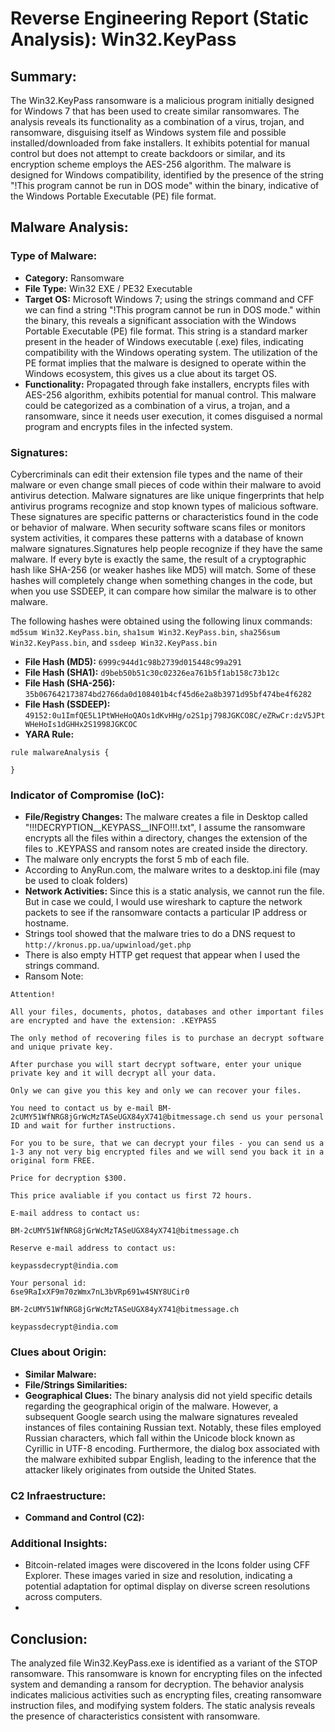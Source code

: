 # Reverse Engineering Report (Static Analysis): Win32.KeyPass

## Summary:
The Win32.KeyPass ransomware is a malicious program initially designed for Windows 7 that has been used to create similar ransomwares. The analysis reveals its functionality as a combination of a virus, trojan, and ransomware, disguising itself as Windows system file and possible installed/downloaded from fake installers. It exhibits potential for manual control but does not attempt to create backdoors or similar, and its encryption scheme employs the AES-256 algorithm. The malware is designed for Windows compatibility, identified by the presence of the string "!This program cannot be run in DOS mode" within the binary, indicative of the Windows Portable Executable (PE) file format.


## Malware Analysis:
### Type of Malware:
- **Category:** Ransomware
- **File Type:** Win32 EXE / PE32 Executable
- **Target OS:** Microsoft Windows 7; using the strings command and CFF we can find a string "!This program cannot be run in DOS mode." within the binary, this reveals a significant association with the Windows Portable Executable (PE) file format. This string is a standard marker present in the header of Windows executable (.exe) files, indicating compatibility with the Windows operating system. The utilization of the PE format implies that the malware is designed to operate within the Windows ecosystem, this gives us a clue about its target OS.
- **Functionality:** Propagated through fake installers, encrypts files with AES-256 algorithm, exhibits potential for manual control. This malware could be categorized as a combination of a virus, a trojan, and a ransomware, since it needs user execution, it comes disguised a normal program and encrypts files in the infected system.

### Signatures:
Cybercriminals can edit their extension file types and the name of their malware or even change small pieces of code within their malware to avoid antivirus detection. Malware signatures are like unique fingerprints that help antivirus programs recognize and stop known types of malicious software. These signatures are specific patterns or characteristics found in the code or behavior of malware. When security software scans files or monitors system activities, it compares these patterns with a database of known malware signatures.Signatures help people recognize if they have the same malware. If every byte is exactly the same, the result of a cryptographic hash like SHA-256 (or weaker hashes like MD5) will match. Some of these hashes will completely change when something changes in the code, but when you use SSDEEP, it can compare how similar the malware is to other malware.   

The following hashes were obtained using the following linux commands:  `md5sum Win32.KeyPass.bin`, `sha1sum Win32.KeyPass.bin`, `sha256sum Win32.KeyPass.bin`, and `ssdeep Win32.KeyPass.bin`
- **File Hash (MD5):** `6999c944d1c98b2739d015448c99a291`
- **File Hash (SHA1):** `d9beb50b51c30c02326ea761b5f1ab158c73b12c`
- **File Hash (SHA-256):** `35b067642173874bd2766da0d108401b4cf45d6e2a8b3971d95bf474be4f6282`
- **File Hash (SSDEEP):** `49152:0u1ImfQE5L1PtWHeHoQAOs1dKvHHg/o2S1pj798JGKCO8C/eZRwCr:dzV5JPtWHeHoIs1dGHHx2S1998JGKCOC`
- **YARA Rule:**
```yara
rule malwareAnalysis {

}
```

### Indicator of Compromise (IoC):
- **File/Registry Changes:** The malware creates a file in Desktop called "!!!DECRYPTION__KEYPASS__INFO!!!.txt", I assume the ransomware encrypts all the files within a directory, changes the extension of the files to .KEYPASS and ransom notes are created inside the directory.
- The malware only encrypts the forst 5 mb of each file.
- According to AnyRun.com, the malware writes to a desktop.ini file (may be used to cloak folders)
- **Network Activities:** Since this is a static analysis, we cannot run the file. But in case we could, I would use wireshark to capture the network packets to see if the ransomware contacts a particular IP address or hostname.
- Strings tool showed that the malware tries to do a DNS request to `http://kronus.pp.ua/upwinload/get.php`
- There is also empty HTTP get request that appear when I used the strings command.
- Ransom Note:
```text
Attention! 

All your files, documents, photos, databases and other important files are encrypted and have the extension: .KEYPASS

The only method of recovering files is to purchase an decrypt software and unique private key.

After purchase you will start decrypt software, enter your unique private key and it will decrypt all your data.

Only we can give you this key and only we can recover your files.

You need to contact us by e-mail BM-2cUMY51WfNRG8jGrWcMzTASeUGX84yX741@bitmessage.ch send us your personal ID and wait for further instructions.

For you to be sure, that we can decrypt your files - you can send us a 1-3 any not very big encrypted files and we will send you back it in a original form FREE.

Price for decryption $300. 

This price avaliable if you contact us first 72 hours.

E-mail address to contact us:

BM-2cUMY51WfNRG8jGrWcMzTASeUGX84yX741@bitmessage.ch

Reserve e-mail address to contact us:

keypassdecrypt@india.com

Your personal id:
6se9RaIxXF9m70zWmx7nL3bVRp691w4SNY8UCir0

BM-2cUMY51WfNRG8jGrWcMzTASeUGX84yX741@bitmessage.ch

keypassdecrypt@india.com
 ```

### Clues about Origin:
- **Similar Malware:**
- **File/Strings Similarities:**
- **Geographical Clues:** The binary analysis did not yield specific details regarding the geographical origin of the malware. However, a subsequent Google search using the malware signatures revealed instances of files containing Russian text. Notably, these files employed Russian characters, which fall within the Unicode block known as Cyrillic in UTF-8 encoding. Furthermore, the dialog box associated with the malware exhibited subpar English, leading to the inference that the attacker likely originates from outside the United States.

### C2 Infraestructure:
- **Command and Control (C2):**

### Additional Insights:
- Bitcoin-related images were discovered in the Icons folder using CFF Explorer. These images varied in size and resolution, indicating a potential adaptation for optimal display on diverse screen resolutions across computers.
- 


## Conclusion:
The analyzed file Win32.KeyPass.exe is identified as a variant of the STOP ransomware. This ransomware is known for encrypting files on the infected system and demanding a ransom for decryption. The behavior analysis indicates malicious activities such as encrypting files, creating ransomware instruction files, and modifying system folders. The static analysis reveals the presence of characteristics consistent with ransomware.
